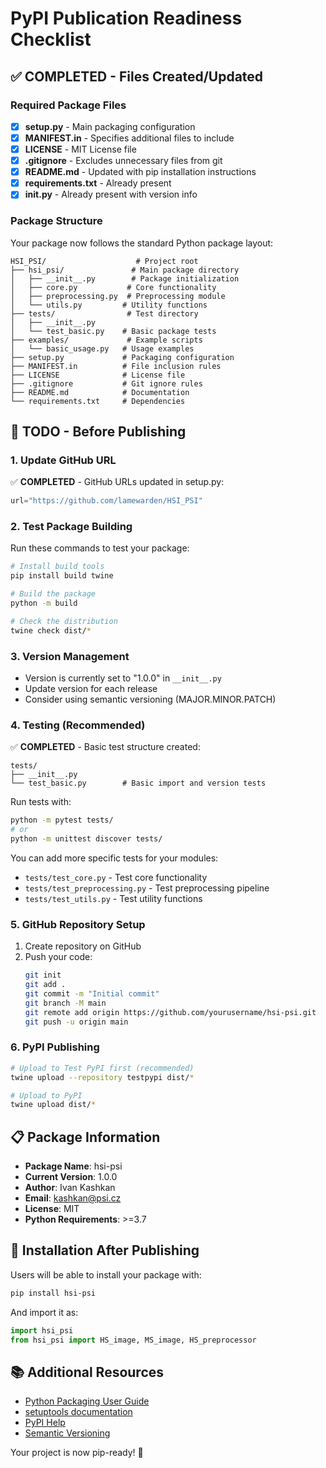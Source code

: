 # PyPI Publication Readiness Checklist

## ✅ COMPLETED - Files Created/Updated

### Required Package Files
- [x] **setup.py** - Main packaging configuration
- [x] **MANIFEST.in** - Specifies additional files to include
- [x] **LICENSE** - MIT License file
- [x] **.gitignore** - Excludes unnecessary files from git
- [x] **README.md** - Updated with pip installation instructions
- [x] **requirements.txt** - Already present
- [x] **__init__.py** - Already present with version info

### Package Structure
Your package now follows the standard Python package layout:
```
HSI_PSI/                    # Project root
├── hsi_psi/               # Main package directory
│   ├── __init__.py        # Package initialization
│   ├── core.py           # Core functionality
│   ├── preprocessing.py  # Preprocessing module
│   └── utils.py         # Utility functions
├── tests/                # Test directory
│   ├── __init__.py
│   └── test_basic.py    # Basic package tests
├── examples/             # Example scripts
│   └── basic_usage.py   # Usage examples
├── setup.py             # Packaging configuration
├── MANIFEST.in          # File inclusion rules
├── LICENSE              # License file
├── .gitignore           # Git ignore rules
├── README.md            # Documentation
└── requirements.txt     # Dependencies
```

## 🔄 TODO - Before Publishing

### 1. Update GitHub URL
✅ **COMPLETED** - GitHub URLs updated in setup.py:
```python
url="https://github.com/lamewarden/HSI_PSI"
```

### 2. Test Package Building
Run these commands to test your package:
```bash
# Install build tools
pip install build twine

# Build the package
python -m build

# Check the distribution
twine check dist/*
```

### 3. Version Management
- Version is currently set to "1.0.0" in `__init__.py`
- Update version for each release
- Consider using semantic versioning (MAJOR.MINOR.PATCH)

### 4. Testing (Recommended)
✅ **COMPLETED** - Basic test structure created:
```
tests/
├── __init__.py
└── test_basic.py        # Basic import and version tests
```

Run tests with:
```bash
python -m pytest tests/
# or
python -m unittest discover tests/
```

You can add more specific tests for your modules:
- `tests/test_core.py` - Test core functionality
- `tests/test_preprocessing.py` - Test preprocessing pipeline
- `tests/test_utils.py` - Test utility functions

### 5. GitHub Repository Setup
1. Create repository on GitHub
2. Push your code:
   ```bash
   git init
   git add .
   git commit -m "Initial commit"
   git branch -M main
   git remote add origin https://github.com/yourusername/hsi-psi.git
   git push -u origin main
   ```

### 6. PyPI Publishing
```bash
# Upload to Test PyPI first (recommended)
twine upload --repository testpypi dist/*

# Upload to PyPI
twine upload dist/*
```

## 📋 Package Information

- **Package Name**: hsi-psi
- **Current Version**: 1.0.0
- **Author**: Ivan Kashkan
- **Email**: kashkan@psi.cz
- **License**: MIT
- **Python Requirements**: >=3.7

## 🎯 Installation After Publishing

Users will be able to install your package with:
```bash
pip install hsi-psi
```

And import it as:
```python
import hsi_psi
from hsi_psi import HS_image, MS_image, HS_preprocessor
```

## 📚 Additional Resources

- [Python Packaging User Guide](https://packaging.python.org/)
- [setuptools documentation](https://setuptools.readthedocs.io/)
- [PyPI Help](https://pypi.org/help/)
- [Semantic Versioning](https://semver.org/)

Your project is now pip-ready! 🎉
